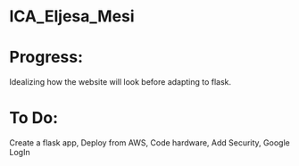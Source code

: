 # ICA_Eljesa_Mesi

# Progress:
 Idealizing how the website will look before adapting to flask.

 # To Do:
 Create a flask app,
 Deploy from AWS,
 Code hardware,
 Add Security,
 Google LogIn